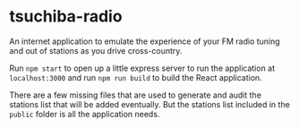 # tsuchiba-radio
An internet application to emulate the experience of your FM radio tuning and out of stations as you drive cross-country.

Run `npm start` to open up a little express server to run the application at `localhost:3000` and run `npm run build` to build the React application.

There are a few missing files that are used to generate and audit the stations list that will be added eventually. But the stations list included in the `public` folder is all the application needs.
